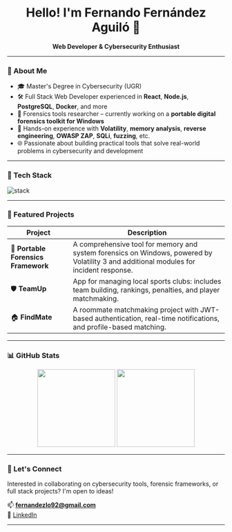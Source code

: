 <div align="center">
  <h1>Hello! I'm Fernando Fernández Aguiló 👋</h1>
  <p><strong>Web Developer & Cybersecurity Enthusiast</strong></p>
</div>

---

### 🧠 About Me

- 🎓 Master's Degree in Cybersecurity (UGR)  
- 🛠️ Full Stack Web Developer experienced in **React**, **Node.js**, **PostgreSQL**, **Docker**, and more  
- 🔐 Forensics tools researcher – currently working on a **portable digital forensics toolkit for Windows**
- 🧰 Hands-on experience with **Volatility**, **memory analysis**, **reverse engineering**, **OWASP ZAP**, **SQLi**, **fuzzing**, etc.  
- 🌐 Passionate about building practical tools that solve real-world problems in cybersecurity and development

---

### 🧰 Tech Stack

<img src="https://skillicons.dev/icons?i=linux,docker,postgres,react,ts,nodejs,vite,tailwind,bash,github" alt="stack" />

---

### 🚀 Featured Projects

| Project | Description |
|---|---|
| 🧩 **Portable Forensics Framework** | A comprehensive tool for memory and system forensics on Windows, powered by Volatility 3 and additional modules for incident response. |
| 🛡️ **TeamUp** | App for managing local sports clubs: includes team building, rankings, penalties, and player matchmaking. |
| 🏠 **FindMate** | A roommate matchmaking project with JWT-based authentication, real-time notifications, and profile-based matching. |

---

### 📊 GitHub Stats

<p align="center">
  <img src="https://github-readme-stats.vercel.app/api?username=FernanDezlo92&show_icons=true&theme=radical&count_private=true" height="180em"/>
  <img src="https://github-readme-stats.vercel.app/api/top-langs/?username=FernanDezlo92&layout=compact&theme=radical&langs_count=8" height="180em"/>
</p>

---

### 🤝 Let's Connect

Interested in collaborating on cybersecurity tools, forensic frameworks, or full stack projects? I'm open to ideas!

📫 **fernandezlo92@gmail.com**  
🔗 [LinkedIn](https://www.linkedin.com/in/fernando-fernandez-aguilo/)

---
